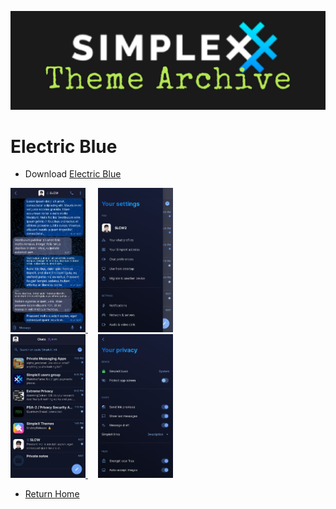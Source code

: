 ![SxC Theme Archive Banner](../resources/SxC_themeBanner06.jpg)

# Electric Blue

* Download [Electric Blue](../themes/SxC_electricBlue.theme)

<a href="../screenshots/SxC_ElectricBlue01.jpg" target="_blank">
	<img src="../screenshots/SxC_ElectricBlue01.jpg" width="120">
</a>&nbsp;&nbsp;&nbsp;
<a href="../screenshots/SxC_ElectricBlue02.jpg" target="_blank">
	<img src="../screenshots/SxC_ElectricBlue02.jpg" width="120">
</a>
<br>
<a href="../screenshots/SxC_ElectricBlue03.jpg" target="_blank">
	<img src="../screenshots/SxC_ElectricBlue03.jpg" width="120">
</a>&nbsp;&nbsp;&nbsp;
<a href="../screenshots/SxC_ElectricBlue04.jpg" target="_blank">
	<img src="../screenshots/SxC_ElectricBlue04.jpg" width="120">
</a>

* [Return Home](../) 
